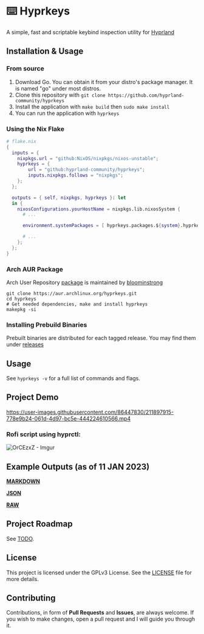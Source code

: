 # ⌨️ Hyprkeys

A simple, fast and scriptable keybind inspection utility for
[Hyprland](https://github.com/hyprwm/Hyprland)

## Installation & Usage

### From source

1. Download Go. You can obtain it from your distro's package manager. It is
   named "go" under most distros.
2. Clone this repository with
   `git clone https://github.com/hyprland-community/hyprkeys`
3. Install the application with `make build` then `sudo make install`
4. You can run the application with `hyprkeys`

### Using the Nix Flake

```nix
# flake.nix
{
  inputs = {
    nixpkgs.url = "github:NixOS/nixpkgs/nixos-unstable";
    hyprkeys = {
        url = "github:hyprland-community/hyprkeys";
        inputs.nixpkgs.follows = "nixpkgs";
    };
  };

  outputs = { self, nixpkgs, hyprkeys }: let
  in {
    nixosConfigurations.yourHostName = nixpkgs.lib.nixosSystem {
      # ...

      environment.systemPackages = [ hyprkeys.packages.${system}.hyprkeys ];

      # ...
    };
  };
}
```

### Arch AUR Package

Arch User Repository [package](https://aur.archlinux.org/packages/hyprkeys) is
maintained by [bloominstrong](https://github.com/bloominstrong)

```
git clone https://aur.archlinux.org/hyprkeys.git
cd hyprkeys
# Get needed dependencies, make and install hyprkeys
makepkg -si
```

### Installing Prebuild Binaries

Prebuilt binaries are distributed for each tagged release. You may find them
under [releases](https://github.com/hyprland-community/Hyprkeys/releases)

## Usage

See `hyprkeys -v` for a full list of commands and flags.

## Project Demo

https://user-images.githubusercontent.com/86447830/211897915-778e9b24-061d-4d97-bc5e-444224610566.mp4

### Rofi script using hyprctl:

![OrCEzxZ - Imgur](https://user-images.githubusercontent.com/86447830/211898056-3bdb2f11-f7f5-4854-871f-4eabaa5b898f.png)

## Example Outputs (as of 11 JAN 2023)

**[MARKDOWN](test/out.md)**

**[JSON](test/out.json)**

**[RAW](test/out.txt)**

## Project Roadmap

See [TODO](TODO.md).

## License

This project is licensed under the GPLv3 License. See the [LICENSE](LICENSE)
file for more details.

## Contributing

Contributions, in form of **Pull Requests** and **Issues**, are always welcome.
If you wish to make changes, open a pull request and I will guide you through
it.
